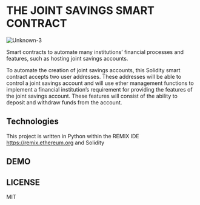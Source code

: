 # THE JOINT SAVINGS SMART CONTRACT


![Unknown-3](https://user-images.githubusercontent.com/80144026/129493016-fbf0a5b5-0db3-4836-902c-62bbaac2fc51.jpeg)


Smart contracts to automate many institutions’ financial processes and features, such as hosting joint savings accounts.

To automate the creation of joint savings accounts, this Solidity smart contract accepts two user addresses. These addresses will be able to control a joint savings account and will use ether management functions to implement a financial institution’s requirement for providing the features of the joint savings account. These features will consist of the ability to deposit and withdraw funds from the account.

## Technologies

This project is written in Python within the REMIX IDE https://remix.ethereum.org and Solidity


## DEMO


## LICENSE
MIT


